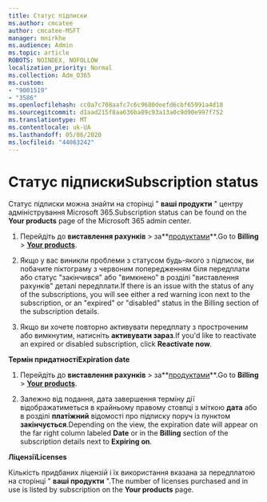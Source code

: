 ```yaml
---
title: Статус підписки
ms.author: cmcatee
author: cmcatee-MSFT
manager: mnirkhe
ms.audience: Admin
ms.topic: article
ROBOTS: NOINDEX, NOFOLLOW
localization_priority: Normal
ms.collection: Adm_O365
ms.custom:
- "9001519"
- "3586"
ms.openlocfilehash: cc0a7c708aafc7c6c9680deefd6cbf65991a4d18
ms.sourcegitcommit: d1aad215f8aa636ba89c93a13a0c9d90e997f752
ms.translationtype: MT
ms.contentlocale: uk-UA
ms.lasthandoff: 05/06/2020
ms.locfileid: "44063242"
---
```

# <a name="subscription-status"></a><span data-ttu-id="0081d-102">Статус підписки</span><span class="sxs-lookup"><span data-stu-id="0081d-102">Subscription status</span></span>

<span data-ttu-id="0081d-103">Статус підписки можна знайти на сторінці " **ваші продукти** " центру адміністрування Microsoft 365.</span><span class="sxs-lookup"><span data-stu-id="0081d-103">Subscription status can be found on the **Your products** page of the Microsoft 365 admin center.</span></span>

1. <span data-ttu-id="0081d-104">Перейдіть до **виставлення рахунків** > за**[продуктами](https://go.microsoft.com/fwlink/p/?linkid=842054)**.</span><span class="sxs-lookup"><span data-stu-id="0081d-104">Go to **Billing** > **[Your products](https://go.microsoft.com/fwlink/p/?linkid=842054)**.</span></span>

2. <span data-ttu-id="0081d-105">Якщо у вас виникли проблеми з статусом будь-якого з підписок, ви побачите піктограму з червоним попередженням біля передплати або статус "закінчився" або "вимкнено" в розділі "виставлення рахунків" деталі передплати.</span><span class="sxs-lookup"><span data-stu-id="0081d-105">If there is an issue with the status of any of the subscriptions, you will see either a red warning icon next to the subscription, or an "expired" or "disabled" status in the Billing section of the subscription details.</span></span>

3. <span data-ttu-id="0081d-106">Якщо ви хочете повторно активувати передплату з простроченим або вимкнутим, натисніть **активувати зараз**.</span><span class="sxs-lookup"><span data-stu-id="0081d-106">If you'd like to reactivate an expired or disabled subscription, click **Reactivate now**.</span></span>

<span data-ttu-id="0081d-107">**Термін придатності**</span><span class="sxs-lookup"><span data-stu-id="0081d-107">**Expiration date**</span></span>

1. <span data-ttu-id="0081d-108">Перейдіть до **виставлення рахунків** > за**[продуктами](https://go.microsoft.com/fwlink/p/?linkid=842054)**.</span><span class="sxs-lookup"><span data-stu-id="0081d-108">Go to **Billing** > **[Your products](https://go.microsoft.com/fwlink/p/?linkid=842054)**.</span></span>

2. <span data-ttu-id="0081d-109">Залежно від подання, дата завершення терміну дії відображатиметься в крайньому правому стовпці з міткою **дата** або в розділі **платіжний** відомості про підписку поруч із пунктом **закінчується**.</span><span class="sxs-lookup"><span data-stu-id="0081d-109">Depending on the view, the expiration date will appear on the far right column labeled **Date** or in the **Billing** section of the subscription details next to **Expiring on**.</span></span>

<span data-ttu-id="0081d-110">**Ліцензії**</span><span class="sxs-lookup"><span data-stu-id="0081d-110">**Licenses**</span></span>

<span data-ttu-id="0081d-111">Кількість придбаних ліцензій і їх використання вказана за передплатою на сторінці " **ваші продукти** ".</span><span class="sxs-lookup"><span data-stu-id="0081d-111">The number of licenses purchased and in use is listed by subscription on the **Your products** page.</span></span>

